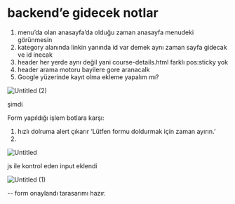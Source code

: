# backend’e gidecek notlar

1. menu’da olan anasayfa’da olduğu zaman anasayfa menudeki görünmesin
2. kategory alanında linkin yanında id var demek aynı zaman sayfa gidecak ve id inecak
3. header her yerde aynı değil yani course-details.html farklı pos:sticky yok
4. header arama motoru bayilere gore aranacalk 
5. Google yüzerinde kayıt olma ekleme yapalım mı?

![Untitled (2)](https://github.com/malibuduck/AkademiDunyasi/assets/98706585/a5ea2d38-b27b-4707-b486-a319fbe65a46)


şimdi 

Form yapıldığı işlem botlara karşı:

1. hızlı dolruma alert çıkarır ‘Lütfen formu doldurmak için zaman ayırın.’
2. 

![Untitled](https://github.com/malibuduck/AkademiDunyasi/assets/98706585/9b109e2e-6707-48cd-b605-e427c784a9b5)

js ile kontrol eden input eklendi

![Untitled (1)](https://github.com/malibuduck/AkademiDunyasi/assets/98706585/248a3f05-54f8-44c3-88aa-d0d6c7ded739)


-- form onaylandı tarasarımı hazır.